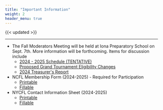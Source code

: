 ```yaml
---
title: "Important Information"
weight: 2
header_menu: true
---
```


{{< updated >}}

---
* The Fall Moderators Meeting will be held at Iona Preparatory School on 
  Sept. 7th.  More information will be forthcoming.  Items for discussion include
    * [2024 - 2025 Schedule (TENTATIVE)](https://docs.google.com/spreadsheets/d/1ULrpnIzo4b4Wxci4dFZhUoxu_JZ-NanShrNOlX_Q-iA/edit?usp=sharing)
    * [Proposed Grand Tournament Eligibility Changes](https://docs.google.com/document/d/1lAccN_bjZMgMtGqttyUV1Yna4HbaTnhNTetWDDMlIQo/edit?usp=sharing)
    * [2024 Treasurer's Report](/documents/New%20York%20Catholic%20Forensic%20League_Treasurer's%20Report%202023-2024%20Final.pdf)
* NCFL Membership Form (2024-2025) - Required for Participation
    * [Printable](documents/NCFLMembershipForms%202024%20print.pdf)
    * [Fillable](documents/NCFLMembershipForms%202024%20fillable.pdf)
* NYCFL Contact Information Sheet (2024-2025)
    * [Printable](documents/nycfldatacard%202024%20print.pdf)
    * [Fillable](documents/nycfldatacard%202024%20fillable.pdf)
